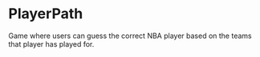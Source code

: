 # PlayerPath
Game where users can guess the correct NBA player based on the teams that player has played for.
